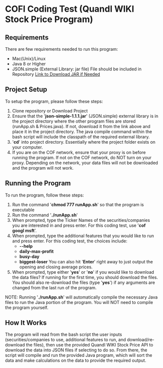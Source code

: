 # COFI Coding Test (Quandl WIKI Stock Price Program)

## Requirements
There are few requirements needed to run this program:

* Mac(Unix)/Linux
* Java 8 or Higher
* JSON.simple (External Library: jar file) File should be included in Repository [Link to Download JAR if Needed](https://mvnrepository.com/artifact/com.googlecode.json-simple/json-simple/1.1.1)

## Project Setup
To setup the program, please follow these steps:

1. Clone repository or Download Project
2. Ensure that the '**json-simple-1.1.1.jar**' (JSON.simple) external library is in the project directory where the other program files are stored (runApp.sh & Prices.java). If not, download it from the link above and place it in the project directory. The java compile command within the bash script will include the classpath of the required external library.
3. '**cd**' into project directory. Essentially where the project folder exists on your computer. 
4. If you are on the COF network, ensure that your proxy is on before running the program. If not on the COF network, do NOT turn on your proxy. Depending on the network, your data files will not be downloaded and the program will not work. 

## Running the Program
To run the program, follow these steps:
 
1. Run the command '**chmod 777 runApp.sh**' so that the program is executable
2. Run the command '**./runApp.sh**'
3. When prompted, type the Ticker Names of the securities/companies you are interested in and press enter. For this coding test, use '**cof googl msft**'.
4. When prompted, type the additional features that you would like to run and press enter. For this coding test, the choices include:
   * **--help**
   * **daily-max-profit**
   * **busy-day**
   * **biggest-loser**
   You can also hit '**Enter**' right away to just output the opening and closing average prices.
5. When prompted, type either '**yes**' or '**no**' if you would like to download the data files? If running for the first time, you should download the files. You should also re-download the files (type '**yes**') if any arguments are changed from the last run of the program.
   
NOTE: Running '**./runApp.sh**' will automatically compile the necessary Java files to run the Java portion of the program. You will NOT need to compile the program yourself.
   
## How It Works
The program will read from the bash script the user inputs (securities/companies to use, additional features to run, and download/re-download the files), then use the provided Quandl WIKI Stock Price API to download the data into JSON files if selecting to do so. From there, the script will compile and run the provided Java program, which will sort the data and make calculations on the data to provide the required output. 
